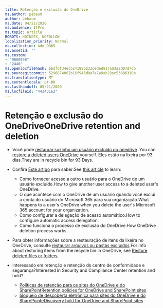 ```yaml
---
title: Retenção e exclusão do OneDrive
ms.author: pebaum
author: pebaum
ms.date: 04/21/2020
ms.audience: ITPro
ms.topic: article
ROBOTS: NOINDEX, NOFOLLOW
localization_priority: Normal
ms.collection: Adm_O365
ms.assetid: ''
ms.custom:
- "9000596"
- "2440"
ms.openlocfilehash: bbdfdf34ecb24189b233ceded917a03a2d07d7db
ms.sourcegitcommit: 5296874062b16f945d9a7a7a9ab29ec53686310b
ms.translationtype: MT
ms.contentlocale: pt-BR
ms.lasthandoff: 05/21/2020
ms.locfileid: "44343162"
---
```

# <a name="onedrive-retention-and-deletion"></a><span data-ttu-id="ac34b-102">Retenção e exclusão do OneDrive</span><span class="sxs-lookup"><span data-stu-id="ac34b-102">OneDrive retention and deletion</span></span>

- <span data-ttu-id="ac34b-103">Você pode [restaurar sozinho um usuário excluído do onedrive](https://docs.microsoft.com/onedrive/restore-deleted-onedrive) .</span><span class="sxs-lookup"><span data-stu-id="ac34b-103">You can [restore a deleted users OneDrive](https://docs.microsoft.com/onedrive/restore-deleted-onedrive) yourself.</span></span> <span data-ttu-id="ac34b-104">Eles estão na lixeira por 93 dias.</span><span class="sxs-lookup"><span data-stu-id="ac34b-104">They are in recycle bin for 93 Days.</span></span>

- <span data-ttu-id="ac34b-105">Confira [Este artigo](https://docs.microsoft.com/onedrive/retention-and-deletion) para saber:</span><span class="sxs-lookup"><span data-stu-id="ac34b-105">See [this article](https://docs.microsoft.com/onedrive/retention-and-deletion) to learn:</span></span>
    - <span data-ttu-id="ac34b-106">Como fornecer acesso a outro usuário para o OneDrive de um usuário excluído.</span><span class="sxs-lookup"><span data-stu-id="ac34b-106">How to give another user access to a deleted user's OneDrive.</span></span>
    - <span data-ttu-id="ac34b-107">O que acontece com o OneDrive de um usuário quando você exclui a conta do usuário do Microsoft 365 para sua organização.</span><span class="sxs-lookup"><span data-stu-id="ac34b-107">What happens to a user's OneDrive when you delete the user's Microsoft 365 account for your organization.</span></span>
    - <span data-ttu-id="ac34b-108">Como configurar a delegação de acesso automático.</span><span class="sxs-lookup"><span data-stu-id="ac34b-108">How to configure automatic access delegation.</span></span>
    - <span data-ttu-id="ac34b-109">Como funciona o processo de exclusão do OneDrive.</span><span class="sxs-lookup"><span data-stu-id="ac34b-109">How OneDrive deletion process works.</span></span>

- <span data-ttu-id="ac34b-110">Para obter informações sobre a restauração de itens da lixeira no OneDrive, consulte [restaurar arquivos ou pastas excluídos](https://support.office.com/article/949ada80-0026-4db3-a953-c99083e6a84f).</span><span class="sxs-lookup"><span data-stu-id="ac34b-110">For info about restoring items from the recycle bin in OneDrive, see [Restore deleted files or folders](https://support.office.com/article/949ada80-0026-4db3-a953-c99083e6a84f).</span></span>

- <span data-ttu-id="ac34b-111">Interessado em retenção e retenção do centro de conformidade e segurança?</span><span class="sxs-lookup"><span data-stu-id="ac34b-111">Interested in Security and Compliance Center retention and hold?</span></span>
    - [<span data-ttu-id="ac34b-112">Políticas de retenção para os sites do OneDrive e do SharePoint</span><span class="sxs-lookup"><span data-stu-id="ac34b-112">Retention policies for OneDrive and SharePoint sites</span></span>](https://docs.microsoft.com/office365/securitycompliance/retention-policies?redirectSourcePath=%252farticle%252f5e377752-700d-4870-9b6d-12bfc12d2423#content-in-onedrive-accounts-and-sharepoint-sites)
    - [<span data-ttu-id="ac34b-113">bloqueio de descoberta eletrônica para sites do OneDrive e do SharePoint</span><span class="sxs-lookup"><span data-stu-id="ac34b-113">eDiscovery hold for OneDrive and SharePoint sites</span></span>](https://docs.microsoft.com/office365/securitycompliance/ediscovery-cases#step-4-place-content-locations-on-hold)
